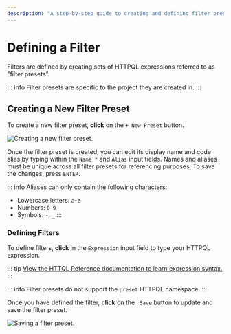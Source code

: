 ```yaml
---
description: "A step-by-step guide to creating and defining filter presets in Caido using HTTPQL expressions to organize and categorize traffic analysis."
---
```


# Defining a Filter

Filters are defined by creating sets of HTTPQL expressions referred to as "filter presets".

::: info
Filter presets are specific to the project they are created in.
:::

## Creating a New Filter Preset

To create a new filter preset, **click** on the `+ New Preset` button.

<img alt="Creating a new filter preset." src="/_images/filters_new_preset.png" center/>

Once the filter preset is created, you can edit its display name and code alias by typing within the `Name *` and `Alias` input fields. Names and aliases must be unique across all filter presets for referencing purposes. To save the changes, press `ENTER`.

::: info
Aliases can only contain the following characters:

- Lowercase letters: `a`-`z`
- Numbers: `0`-`9`
- Symbols: `-`, `_`
:::

### Defining Filters

To define filters, **click** in the `Expression` input field to type your HTTPQL expression.

::: tip
[View the HTTQL Reference documentation to learn expression syntax.](/reference/httpql.md)
:::

::: info
Filter presets do not support the `preset` HTTPQL namespace.
:::

Once you have defined the filter, **click** on the <code><Icon icon="fas fa-floppy-disk" /> Save</code> button to update and save the filter preset.

<img alt="Saving a filter preset." src="/_images/filters_save.png" center>
